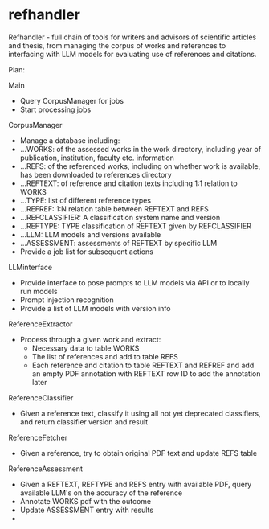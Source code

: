 # refhandler

Refhandler - full chain of tools for writers and advisors of scientific articles and thesis, from managing the corpus of works and references to interfacing with LLM models for evaluating use of references and citations.


Plan:


Main
  - Query CorpusManager for jobs
  - Start processing jobs 
   
CorpusManager
  - Manage a database including:
  - ...WORKS: of the assessed works in the work directory, including year of publication, institution, faculty etc. information 
  - ...REFS: of the referenced works, including on whether work is available, has been downloaded to references directory
  - ...REFTEXT: of reference and citation texts including 1:1 relation to WORKS
  - ...TYPE: list of different reference types
  - ...REFREF: 1:N relation table between REFTEXT and REFS
  - ...REFCLASSIFIER: A classification system name and version
  - ...REFTYPE: TYPE classification of REFTEXT given by REFCLASSIFIER
  - ...LLM: LLM models and versions available 
  - ...ASSESSMENT: assessments of REFTEXT by specific LLM
  - Provide a job list for subsequent actions

LLMinterface
  - Provide interface to pose prompts to LLM models via API or to locally run models
  - Prompt injection recognition
  - Provide a list of LLM models with version info

ReferenceExtractor
  - Process through a given work and extract:
    - Necessary data to table WORKS    
    - The list of references and add to table REFS
    - Each reference and citation to table REFTEXT and REFREF and add an empty PDF annotation with REFTEXT row ID to add the annotation later
   
ReferenceClassifier
  - Given a reference text, classify it using all not yet deprecated classifiers, and return classifier version and result

ReferenceFetcher
  - Given a reference, try to obtain original PDF text and update REFS table

ReferenceAssessment
  - Given a REFTEXT, REFTYPE and REFS entry with available PDF, query available LLM's on the accuracy of the reference
  - Annotate WORKS pdf with the outcome
  - Update ASSESSMENT entry with results
  - 



